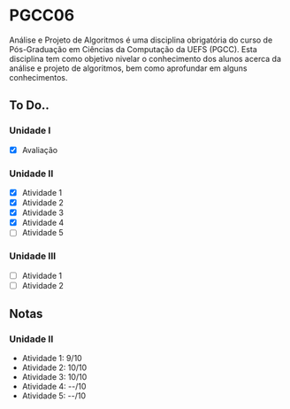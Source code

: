 # PGCC06
Análise e Projeto de Algoritmos é uma disciplina obrigatória do curso de Pós-Graduação em Ciências da Computação da UEFS (PGCC). Esta disciplina tem como objetivo nivelar o conhecimento dos alunos acerca da análise e projeto de algoritmos, bem como aprofundar em alguns conhecimentos.

## To Do..

### Unidade I

- [x] Avaliação

### Unidade II

- [x] Atividade 1
- [x] Atividade 2
- [x] Atividade 3
- [x] Atividade 4
- [ ] Atividade 5

### Unidade III

- [ ] Atividade 1
- [ ] Atividade 2

## Notas

### Unidade II

- Atividade 1: 9/10
- Atividade 2: 10/10
- Atividade 3: 10/10
- Atividade 4: --/10
- Atividade 5: --/10
